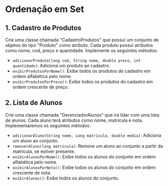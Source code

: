 # Ordenação em Set
## 1. Cadastro de Produtos
   Crie uma classe chamada "CadastroProdutos" que possui um conjunto de objetos do tipo "Produto" como atributo. Cada produto possui atributos como nome, cod, preço e quantidade. Implemente os seguintes métodos:

* ```adicionarProduto(long cod, String nome, double preco, int quantidade)```: Adiciona um produto ao cadastro.
* ```exibirProdutosPorNome()```: Exibe todos os produtos do cadastro em ordem alfabética pelo nome.
* ```exibirProdutosPorPreco()```: Exibe todos os produtos do cadastro em ordem crescente de preço.
## 2. Lista de Alunos
   Crie uma classe chamada "GerenciadorAlunos" que irá lidar com uma lista de alunos. Cada aluno terá atributos como nome, matrícula e nota. Implementaremos os seguintes métodos:

* ```adicionarAluno(String nome, Long matricula, double media)```: Adiciona um aluno ao conjunto.
* ```removerAluno(long matricula)```: Remove um aluno ao conjunto a partir da matricula, se estiver presente.
* ```exibirAlunosPorNome()```: Exibe todos os alunos do conjunto em ordem alfabética pelo nome.
* ```exibirAlunosPorNota()```: Exibe todos os alunos do conjunto em ordem crescente de nota.
* ```exibirAlunos()```: Exibe todos os alunos do conjunto.
